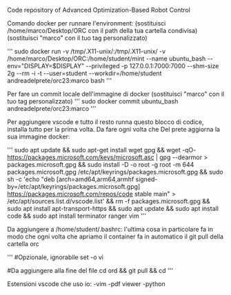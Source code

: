 Code repository of Advanced Optimization-Based Robot Control

Comando docker per runnare l'environment: (sostituisci /home/marco/Desktop/ORC con il path della tua cartella condivisa) (sostituisci "marco" con il tuo tag personalizzato)

'''
sudo docker run  -v /tmp/.X11-unix/:/tmp/.X11-unix/ -v /home/marco/Desktop/ORC:/home/student/mint --name ubuntu_bash --env="DISPLAY=$DISPLAY" --privileged -p 127.0.0.1:7000:7000 --shm-size 2g --rm -i -t --user=student     --workdir=/home/student andreadelprete/orc23:marco bash
'''

Per fare un commit locale dell'immagine di docker (sostituisci "marco" con il tuo tag personalizzato)
'''
sudo docker commit ubuntu_bash andreadelprete/orc23:marco
'''

Per aggiungere vscode e tutto il resto runna questo blocco di codice, installa tutto per la prima volta. Da fare ogni volta che Del prete aggiorna la sua immagine docker:


'''
sudo apt update && sudo apt-get install wget gpg &&
wget -qO- https://packages.microsoft.com/keys/microsoft.asc | gpg --dearmor > packages.microsoft.gpg && 
sudo install -D -o root -g root -m 644 packages.microsoft.gpg /etc/apt/keyrings/packages.microsoft.gpg &&
sudo sh -c 'echo "deb [arch=amd64,arm64,armhf signed-by=/etc/apt/keyrings/packages.microsoft.gpg] https://packages.microsoft.com/repos/code stable main" > /etc/apt/sources.list.d/vscode.list' &&
rm -f packages.microsoft.gpg &&
sudo apt install apt-transport-https &&
sudo apt update &&
sudo apt install code &&
sudo apt install terminator ranger vim
'''

Da aggiungere a /home/student/.bashrc: l'ultima cosa in particolare fa in modo che ogni volta che apriamo il container fa in automatico il git pull della cartella orc

'''
#Opzionale, ignorabile
set -o vi

#Da aggiungere alla fine del file
cd ord && git pull && cd
'''

Estensioni vscode che uso io:
-vim
-pdf viewer
-python
